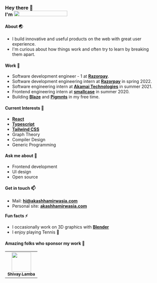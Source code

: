 <h3>
  Hey there 👋<br>
  I'm
  <a href="#">
    <img src="https://akashhamirwasia.com/akash-animated.svg" width="177" height="18">
  </a>
</h3>

<!--
- 🔭 I’m currently working on ...
- 🌱 I’m currently learning ...
- 👯 I’m looking to collaborate on ...
- 🤔 I’m looking for help with ...
- 💬 Ask me about ...
- 📫 How to reach me: ...
- 😄 Pronouns: ...
- ⚡ Fun fact: ...
-->

#### About 🌏
- I build innovative and useful products on the web with great user experience.
- I'm curious about how things work and often try to learn by breaking them apart.

#### Work 🔭
- Software development engineer - 1 at **[Razorpay](https://razorpay.com)**.
- Software development engineering intern at **[Razorpay](https://razorpay.com)** in spring 2022.
- Software engineering intern at **[Akamai Technologies](https://akamai.com)** in summer 2021.
- Frontend engineering intern at **[smallcase](https://smallcase.com)** in summer 2020.
- Building **[Blaze](https://blaze.now.sh)** and **[Pigmnts](https://pigmnts.web.app)** in my free time.

#### Current Interests 🌱
- **[React](https://reactjs.org)**
- **[Typescript](https://www.typescriptlang.org/)**
- **[Tailwind CSS](https://tailwindcss.com)**
- Graph Theory
- Compiler Design
- Generic Programming

#### Ask me about 💬
- Frontend development
- UI design
- Open source

#### Get in touch 📫
- Mail: **hi@akashhamirwasia.com**
- Personal site: **[akashhamirwasia.com](https://akashhamirwasia.com)**

**Fun facts ⚡**
- I occasionally work on 3D graphics with **[Blender](https://blender.org)**
- I enjoy playing Tennis 🎾

#### Amazing folks who sponsor my work 💚
<table width="320px">
    <tbody>
        <tr valign="top">
          <td align="center">
            <a href="https://github.com/shivaylamba">
              <img src="https://github.com/shivaylamba.png" width="64" />
              <br>
              <strong><sub>Shivay Lamba</sub></strong>
            </a>
          </td>
        </tr>
    </tbody>
</table>
